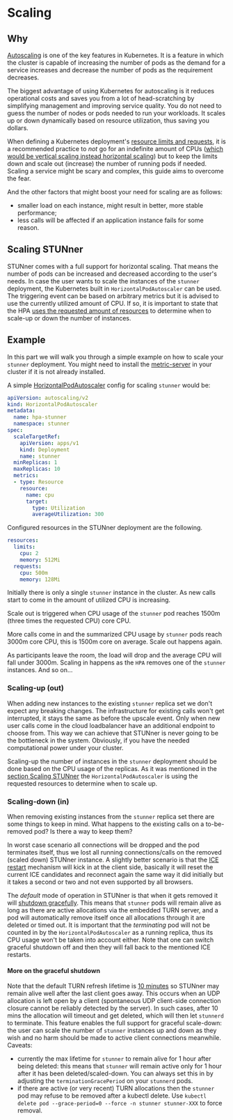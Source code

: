 # Scaling

<!-- ## Table of Contents

- [Why](#why)
- [Scaling with STUNner](#scaling-with-stunner)
  - [Scaling-up (out)](#scaling-up-out)
  - [Scaling-down (in)](#scaling-down-in)
  - [Graceful shutdown](#more-on-the-graceful-shutdown)
- [Example](#example) -->

## Why

[Autoscaling](https://kubernetes.io/docs/tasks/run-application/horizontal-pod-autoscale) is one of the key features in Kubernetes. It is a feature in which the cluster is capable of increasing the number of pods as the demand for a service increases and decrease the number of pods as the requirement decreases.

The biggest advantage of using Kubernetes for autoscaling is it reduces operational costs and saves you from a lot of head-scratching by simplifying management and improving service quality. You do not need to guess the number of nodes or pods needed to run your workloads. It scales up or down dynamically based on resource utilization, thus saving you dollars.

When defining a Kubernetes deployment's [resource limits and requests](https://kubernetes.io/docs/concepts/configuration/manage-resources-containers/), it is a recommended practice to *not* go for an indefinite amount of CPUs ([which would be vertical scaling instead horizontal scaling](https://openmetal.io/docs/edu/openstack/horizontal-scaling-vs-vertical-scaling/)) but to keep the limits down and scale out (increase) the number of running pods if needed. Scaling a service might be scary and complex, this guide aims to overcome the fear.

And the other factors that might boost your need for scaling are as follows:
- smaller load on each instance, might result in better, more stable performance;
- less calls will be affected if an application instance fails for some reason.


## Scaling STUNner

STUNner comes with a full support for horizontal scaling. That means the number of pods can be increased and decreased according to the user's needs. 
In case the user wants to scale the instances of the `stunner` deployment, the Kubernetes built in `HorizontalPodAutoscaler` can be used. The triggering event can be based on arbitrary metrics but it is advised to use the currently utilized amount of CPU. If so, it is important to state that the HPA [uses the requested amount of resources](https://pauldally.medium.com/horizontalpodautoscaler-uses-request-not-limit-to-determine-when-to-scale-97643d808997) to determine when to scale-up or down the number of instances.

## Example

In this part we will walk you through a simple example on how to scale your `stunner` deployment. You might need to install the [metric-server](https://github.com/kubernetes-sigs/metrics-server#installation) in your cluster if it is not already installed.

A simple [HorizontalPodAutoscaler](https://kubernetes.io/docs/tasks/run-application/horizontal-pod-autoscale-walkthrough/) config for scaling `stunner` would be:
```yaml
apiVersion: autoscaling/v2
kind: HorizontalPodAutoscaler
metadata:
  name: hpa-stunner
  namespace: stunner
spec:
  scaleTargetRef:
    apiVersion: apps/v1
    kind: Deployment
    name: stunner
  minReplicas: 1
  maxReplicas: 10
  metrics:
  - type: Resource
    resource:
      name: cpu
      target:
        type: Utilization
        averageUtilization: 300
```
Configured resources in the STUNner deployment are the following.
```yaml
resources:
  limits:
    cpu: 2
    memory: 512Mi
  requests:
    cpu: 500m
    memory: 128Mi
```

Initially there is only a single `stunner` instance in the cluster. As new calls start to come in the amount of utilized CPU is increasing.  

Scale out is triggered when CPU usage of the `stunner` pod reaches 1500m (three times the requested CPU) core CPU.

More calls come in and the summarized CPU usage by `stunner` pods reach 3000m core CPU, this is 1500m core on average. Scale out happens again. 

As participants leave the room, the load will drop and the average CPU will fall under 3000m. Scaling in happens as the `HPA` removes one of the `stunner` instances. And so on...

###  Scaling-up (out)

When adding new instances to the existing `stunner` replica set we don't expect any breaking changes. The infrastructure for existing calls won't get interrupted, it stays the same as before the upscale event. Only when new user calls come in the cloud loadbalancer have an additional endpoint to choose from. This way we can achieve that STUNner is never going to be the bottleneck in the system. Obviously, if you have the needed computational power under your cluster.

Scaling-up the number of instances in the `stunner` deployment should be done based on the CPU usage of the replicas. As it was mentioned in the [section Scaling STUNner](#scaling-stunner) the `HorizontalPodAutoscaler` is using the requested resources to determine when to scale up.

### Scaling-down (in)

When removing existing instances from the `stunner` replica set there are some things to keep in mind. What happens to the existing calls on a to-be-removed pod? Is there a way to keep them? 

In worst case scenario all connections will be dropped and the pod terminates itself, thus we lost all running connections/calls on the removed (scaled down) STUNner instance. A slightly better scenario is that the [ICE restart](https://developer.mozilla.org/en-US/docs/Web/API/RTCPeerConnection/restartIce) mechanism will kick in at the client side, basically it will reset the current ICE candidates and reconnect again the same way it did initially but it takes a second or two and not even supported by all browsers. 

The *default* mode of operation in STUNner is that when it gets removed it will [shutdown gracefully](#more-on-the-graceful-shutdown). This means that `stunner` pods will remain alive as long as there are active allocations via the embedded TURN server, and a pod will automatically remove itself once all allocations through it are deleted or timed out. It is important that the *terminating* pod will not be counted in by the `HorizontalPodAutoscaler` as a running replica, thus its CPU usage won't be taken into account either. Note that one can switch graceful shutdown off and then they will fall back to the mentioned ICE restarts.

#### More on the graceful shutdown

Note that the default TURN refresh lifetime is [10 minutes](https://www.rfc-editor.org/rfc/rfc8656#section-3.2-3) so STUNner may remain alive well after the last client goes away. This occurs when an UDP allocation is left open by a client (spontaneous UDP client-side connection closure cannot be reliably detected by the server). In such cases, after 10 mins the allocation will timeout and get deleted, which will then let `stunnerd` to terminate. 
This feature enables the full support for graceful scale-down: the user can scale the number of `stunner` instances up and down as they wish and no harm should be made to active client connections meanwhile. 
Caveats: 
- currently the max lifetime for `stunner` to remain alive for 1 hour after being deleted: this means that `stunner` will remain active only for 1 hour after it has been deleted/scaled-down. You can always set this in by adjusting the `terminationGracePeriod` on your `stunnerd` pods.
- if there are active (or very recent) TURN allocations then the `stunner` pod may refuse to be removed after a kubectl delete. Use `kubectl delete pod --grace-period=0 --force -n stunner stunner-XXX` to force removal.

